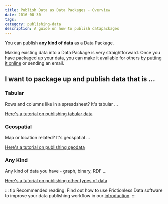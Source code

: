 ```yaml
---
title: Publish Data as Data Packages - Overview
date: 2016-08-30
tags:
category: publishing-data
description: A guide on how to publish datapackages
---
```


You can publish **any kind of data** as a Data Package.

Making existing data into a Data Package is very straightforward. Once you have packaged up your data, you can make it available for others by [putting it online][online] or sending an email.

[online]: /blog/2016/08/29/publish-online/

## I want to package up and publish data that is &hellip;

### Tabular

Rows and columns like in a spreadsheet? It's tabular &hellip;

[Here's a tutorial on publishing tabular data](/blog/2016/07/21/publish-tabular)

### Geospatial

Map or location related? It's geospatial &hellip;

[Here's a tutorial on publishing geodata](/blog/2016/04/30/publish-geo)

### Any Kind

Any kind of data you have - graph, binary, RDF &hellip;

[Here's a tutorial on publishing other types of data](/blog/2016/07/21/publish-any)

::: tip
Recommended reading: Find out how to use Frictionless Data software to improve your data publishing workflow in our [introduction](/introduction).
:::